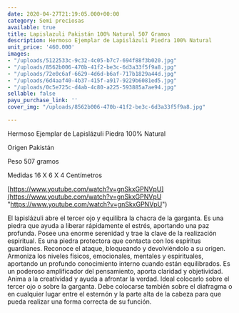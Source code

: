 ```yaml
---
date: 2020-04-27T21:19:05.000+00:00
category: Semi preciosas
available: true
title: Lapislazuli Pakistán 100% Natural 507 Gramos
description: Hermoso Ejemplar de Lapislázuli Piedra 100% Natural
unit_price: '460.000'
images:
- "/uploads/5122533c-9c32-4c05-b7c7-694f88f3b020.jpg"
- "/uploads/8562b006-470b-41f2-be3c-6d3a33f5f9a8.jpg"
- "/uploads/72e0c6af-6629-4d6d-b6af-717b1829a44d.jpg"
- "/uploads/6d4aaf40-4b37-415f-a917-9229b6081ed5.jpg"
- "/uploads/0c5e725c-d4ab-4c80-a225-593885a7ae94.jpg"
sellable: false
payu_purchase_link: ''
cover_img: "/uploads/8562b006-470b-41f2-be3c-6d3a33f5f9a8.jpg"

---
```

Hermoso Ejemplar de Lapislázuli Piedra 100% Natural

Origen Pakistán

Peso 507 gramos

Medidas 16 X 6 X 4 Centímetros

[https://www.youtube.com/watch?v=gnSkxGPNVpU](https://www.youtube.com/watch?v=gnSkxGPNVpU "https://www.youtube.com/watch?v=gnSkxGPNVpU")

El lapislázuli abre el tercer ojo y equilibra la chacra de la garganta. Es una piedra que ayuda a liberar rápidamente el estrés, aportando una paz profunda. Posee una enorme serenidad y trae la clave de la realización espiritual. Es una piedra protectora que contacta con los espíritus guardianes. Reconoce el ataque, bloqueando y devolviéndolo a su origen. Armoniza los niveles físicos, emocionales, mentales y espirituales, aportando un profundo conocimiento interno cuando están equilibrados. Es un poderoso amplificador del pensamiento, aporta claridad y objetividad. Anima a la creatividad y ayuda a afrontar la verdad. Ideal colocarlo sobre el tercer ojo o sobre la garganta. Debe colocarse también sobre el diafragma o en cualquier lugar entre el esternón y la parte alta de la cabeza para que pueda realizar una forma correcta de su función.